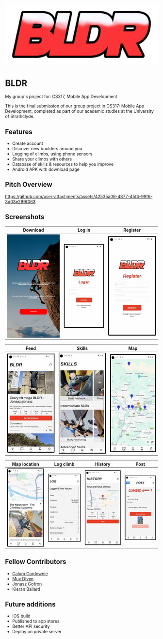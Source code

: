 ![BLDR image](./mobile/assets/images/logo.png)

# BLDR

My group's project for: CS317, Mobile App Development

This is the final submission of our group project in CS317: Mobile App Development, completed as part of our academic studies at the University of Strathclyde.

## Features

- Create account
- Discover new boulders around you
- Logging of climbs, using phone sensors
- Share your climbs with others
- Database of skills & resources to help you improve
- Android APK with download page

## Pitch Overview

https://github.com/user-attachments/assets/42535a06-4877-45f4-99f6-3d03e289f063

## Screenshots

| Download                                | Log in                        | Register                           |
| --------------------------------------- | ----------------------------- | ---------------------------------- |
| ![Download page](./assets/download.png) | ![Log in](./assets/login.png) | ![Register](./assets/register.png) |

| Feed                       | Skills                         | Map                      |
| -------------------------- | ------------------------------ | ------------------------ |
| ![Feed](./assets/feed.png) | ![Skills](./assets/skills.png) | ![Map](./assets/map.png) |

| Map location                               | Log climb                      | History                          | Post                       |
| ------------------------------------------ | ------------------------------ | -------------------------------- | -------------------------- |
| ![Map location](./assets/map_location.png) | ![Log](./assets/log_climb.png) | ![History](./assets/history.png) | ![Post](./assets/post.png) |

## Fellow Contributors

- [Calum Cardownie](https://github.com/calumvc)
- [Mux Diven](https://github.com/muxdiven)
- [Jonasz Gofron](https://github.com/JonaszG)
- Kieran Ballard

## Future additions

- IOS build
- Published to app stores
- Better API security
- Deploy on private server
